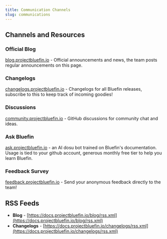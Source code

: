 ```yaml
---
title: Communication Channels
slug: communications
---
```


## Channels and Resources

### Official Blog
[blog.projectbluefin.io](https://blog.projectbluefin.io/) - Official announcements and news, the team posts regular announcements on this page.

### Changelogs
[changelogs.projectbluefin.io](https://changelogs.projectbluefin.io) - Changelogs for all Bluefin releases, subscribe to this to keep track of incoming goodies!

### Discussions
[community.projectbluefin.io](https://community.projectbluefin.io) - GitHub discussions for community chat and ideas.

### Ask Bluefin
[ask.projectbluefin.io](https://ask.projectbluefin.io) - an AI dosu bot trained on Bluefin's documentation. Usage is tied to your github account, generous monthly free tier to help you learn Bluefin. 

### Feedback Survey
[feedback.projectbluefin.io](https://feedback.projectbluefin.io) - Send your anonymous feedback directly to the team!

## RSS Feeds

- **Blog** - [https://docs.projectbluefin.io/blog/rss.xml](https://docs.projectbluefin.io/blog/rss.xml)
- **Changelogs** - [https://docs.projectbluefin.io/changelogs/rss.xml](https://docs.projectbluefin.io/changelogs/rss.xml)
